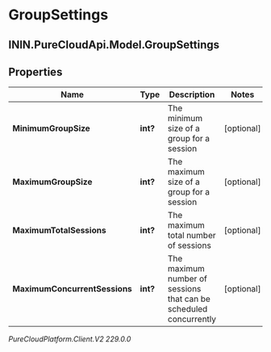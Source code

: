# GroupSettings

## ININ.PureCloudApi.Model.GroupSettings

## Properties

|Name | Type | Description | Notes|
|------------ | ------------- | ------------- | -------------|
| **MinimumGroupSize** | **int?** | The minimum size of a group for a session | [optional] |
| **MaximumGroupSize** | **int?** | The maximum size of a group for a session | [optional] |
| **MaximumTotalSessions** | **int?** | The maximum total number of sessions | [optional] |
| **MaximumConcurrentSessions** | **int?** | The maximum number of sessions that can be scheduled concurrently | [optional] |



_PureCloudPlatform.Client.V2 229.0.0_
